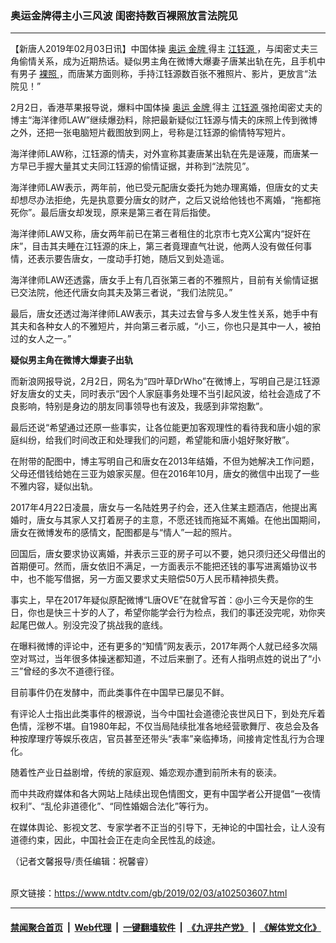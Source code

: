 ### 奥运金牌得主小三风波 闺密持数百裸照放言法院见
------------------------

<div class="post_content">
 <p>
  【新唐人2019年02月03日讯】中国体操
  <a href="https://www.ntdtv.com/gb/奥运.htm">
   奥运
  </a>
  <a href="https://www.ntdtv.com/gb/金牌.htm">
   金牌
  </a>
  得主
  <a href="https://www.ntdtv.com/gb/江钰源.htm">
   江钰源
  </a>
  ，与闺密丈夫三角偷情关系，成为近期热话。疑似男主角在微博大爆妻子唐某出轨在先，且手机中有男子
  <a href="https://www.ntdtv.com/gb/裸照.htm">
   裸照
  </a>
  ，而唐某方面则称，手持江钰源数百张不雅照片、影片，更放言“法院见！”
 </p>
 <p>
  2月2日，香港苹果报导说，爆料中国体操
  <a href="https://www.ntdtv.com/gb/奥运.htm">
   奥运
  </a>
  <a href="https://www.ntdtv.com/gb/金牌.htm">
   金牌
  </a>
  得主
  <a href="https://www.ntdtv.com/gb/江钰源.htm">
   江钰源
  </a>
  强抢闺密丈夫的博主“海洋律师LAW”继续爆劲料，除把最新疑似江钰源与情夫的床照上传到微博之外，还把一张电脑短片截图放到网上，号称是江钰源的偷情特写短片。
 </p>
 <p>
  海洋律师LAW称，江钰源的情夫，对外宣称其妻唐某出轨在先是诬蔑，而唐某一方早已手握大量其丈夫同江钰源的偷情证据，并称到“法院见”。
 </p>
 <p>
  海洋律师LAW表示，两年前，他已受元配唐女委托为她办理离婚，但唐女的丈夫却想尽办法拒绝，先是执意要分唐女的财产，之后又说给他钱也不离婚，“拖都拖死你”。最后唐女却发现，原来是第三者在背后指使。
 </p>
 <p>
  海洋律师LAW又称，唐女两年前已在第三者租住的北京市七克X公寓内“捉奸在床”，目击其夫睡在江钰源的床上，第三者竟理直气壮说，他两人没有做任何事情，还表示要告唐女，一度动手打她，随后又到处造谣。
 </p>
 <p>
  海洋律师LAW还透露，唐女手上有几百张第三者的不雅照片，目前有关偷情证据已交法院，他还代唐女向其夫及第三者说，“我们法院见。”
 </p>
 <p>
  最后，唐女还透过海洋律师LAW表示，其夫过去曾与多人发生性关系，她手中有其夫和各种女人的不雅短片，并向第三者示威，“小三，你也只是其中一人，被拍过的女人之一。”
 </p>
 <p>
  <strong>
   疑似男主角在微博大爆妻子出轨
  </strong>
 </p>
 <p>
  而新浪网报导说，2月2日，网名为“四叶草DrWho”在微博上，写明自己是江钰源好友唐女的丈夫，同时表示“因个人家庭事务处理不当引起风波，给社会造成了不良影响，特别是身边的朋友同事领导也有波及，我感到非常抱歉”。
 </p>
 <p>
  最后还说“希望通过还原一些事实，让各位能更加客观理性的看待我和唐小姐的家庭纠纷，给我们时间改正和处理我们的问题，希望能和唐小姐好聚好散”。
 </p>
 <p>
  在附带的配图中，博主写明自己和唐女在2013年结婚，不但为她解决工作问题，父母还借钱给她在三亚为娘家买屋。但在2016年10月，唐女的微信中出现了一些不雅内容，疑似出轨。
 </p>
 <p>
  2017年4月22日凌晨，唐女与一名陆姓男子约会，还入住某主题酒店，他提出离婚时，唐女与其家人又打着房子的主意，不愿还钱而拖延不离婚。在他出国期间，唐女在微博发布的感情文，配图都是与“情人”一起的照片。
 </p>
 <p>
  回国后，唐女要求协议离婚，并表示三亚的房子可以不要，她只须归还父母借出的首期便可。然而，唐女依旧不满足，一方面表示不能把还钱的事写进离婚协议书中，也不能写借据，另一方面又要求丈夫赔偿50万人民币精神损失费。
 </p>
 <p>
  事实上，早在2017年疑似原配微博“L唐OVE”在就曾写首：@小三今天是你的生日，你也是快三十岁的人了，希望你能学会行为检点，我们的事还没完呢，劝你夹起尾巴做人。别没完没了挑战我的底线。
 </p>
 <p>
  在曝料微博的评论中，还有更多的“知情”网友表示，2017年两个人就已经多次隔空对骂过，当年很多体操迷都知道，不过后来删了。还有人指明点姓的说出了“小三”曾经的多次不道德行径。
 </p>
 <p>
  目前事件仍在发酵中，而此类事件在中国早已屡见不鲜。
 </p>
 <p>
  有评论人士指出此类事件的根源说，当今中国社会道德沦丧世风日下，到处充斥着色情，淫秽不堪。自1980年起，不仅当局陆续批准各地经营歌舞厅、夜总会及各种按摩理疗等娱乐夜店，官员甚至还带头“表率”亲临捧场，间接肯定性乱行为合理化。
 </p>
 <p>
  随着性产业日益剧增，传统的家庭观、婚恋观亦遭到前所未有的亵渎。
 </p>
 <p>
  而中共政府媒体和各大网站上陆续出现色情图文，更有中国学者公开提倡“一夜情权利”、“乱伦非道德化”、“同性婚姻合法化”等行为。
 </p>
 <p>
  在媒体舆论、影视文艺、专家学者不正当的引导下，无神论的中国社会，让人没有道德约束，因此，中国社会正在走向全民性乱的歧途。
 </p>
 <p>
  （记者文馨报导/责任编辑：祝馨睿）
 </p>
 <div class="single_ad">
 </div>
</div>

<br/>原文链接：https://www.ntdtv.com/gb/2019/02/03/a102503607.html


------------------------
#### [禁闻聚合首页](https://github.com/gfw-breaker/banned-news/blob/master/README.md) &nbsp;|&nbsp; [Web代理](https://github.com/gfw-breaker/open-proxy/blob/master/README.md) &nbsp;|&nbsp; [一键翻墙软件](https://github.com/gfw-breaker/nogfw/blob/master/README.md) &nbsp;|&nbsp; [《九评共产党》](https://github.com/gfw-breaker/9ping.md/blob/master/README.md#九评之一评共产党是什么) &nbsp;|&nbsp; [《解体党文化》](https://github.com/gfw-breaker/jtdwh.md/blob/master/README.md#绪论)